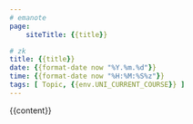 ```yaml
---
# emanote
page:
    siteTitle: {{title}}

# zk
title: {{title}}
date: {{format-date now "%Y.%m.%d"}}
time: {{format-date now "%H:%M:%S%z"}}
tags: [ Topic, {{env.UNI_CURRENT_COURSE}} ]
---
```


{{content}}

